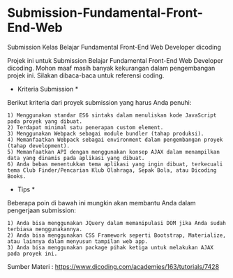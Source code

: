 # Submission-Fundamental-Front-End-Web
Submission Kelas Belajar Fundamental Front-End Web Developer dicoding 

Projek ini untuk Submission Belajar Fundamental Front-End Web Developer dicoding. 
Mohon maaf masih banyak kekurangan dalam pengembangan projek ini. Silakan dibaca-baca untuk referensi coding.

* Kriteria Submission *

Berikut kriteria dari proyek submission yang harus Anda penuhi:

    1) Menggunakan standar ES6 sintaks dalam menuliskan kode JavaScript pada proyek yang dibuat.
    2) Terdapat minimal satu penerapan custom element.
    3) Menggunakan Webpack sebagai module bundler (tahap produksi).
    4) Memanfaatkan Webpack sebagai environment dalam pengembangan proyek (tahap development).
    5) Memanfaatkan API dengan menggunakan konsep AJAX dalam menampilkan data yang dinamis pada aplikasi yang dibuat.
    6) Anda bebas menentukkan tema aplikasi yang ingin dibuat, terkecuali tema Club Finder/Pencarian Klub Olahraga, Sepak Bola, atau Dicoding Books.
    
    
* Tips *

Beberapa poin di bawah ini mungkin akan membantu Anda dalam pengerjaan submission:

    1) Anda bisa menggunakan JQuery dalam memanipulasi DOM jika Anda sudah terbiasa menggunakannya.
    2) Anda bisa menggunakan CSS Framework seperti Bootstrap, Materialize, atau lainnya dalam menyusun tampilan web app.
    3) Anda bisa menggunakan package pihak ketiga untuk melakukan AJAX pada proyek ini.    
    
Sumber Materi : https://www.dicoding.com/academies/163/tutorials/7428
